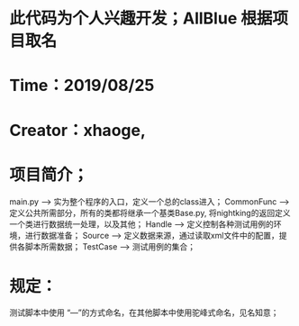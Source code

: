 # 此代码为个人兴趣开发；AllBlue 根据项目取名
# Time：2019/08/25
# Creator：xhaoge,


# 项目简介；
main.py --> 实为整个程序的入口，定义一个总的class进入；
CommonFunc --> 定义公共所需部分，所有的类都将继承一个基类Base.py,
                将nightking的返回定义一个类进行数据统一处理，以及其他；
Handle  --> 定义控制各种测试用例的环境，进行数据准备；
Source  --> 定义数据来源，通过读取xml文件中的配置，提供各脚本所需数据；
TestCase --> 测试用例的集合；

# 规定：
测试脚本中使用 “—”的方式命名，在其他脚本中使用驼峰式命名，见名知意；


